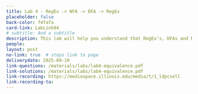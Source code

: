 ```yaml
---
title: Lab 4 - RegEx -> NFA -> DFA -> RegEx
placeholder: false
back-color: f4fafa
card-link: LabLink04
# subtitle: And a subtitle
description: This lab will help you understand that RegEx's, DFAs and NFAs all represent the same languages.
people:
layout: post
no-link: true  # stops link to page 
deliverydate: 2025-09-10
link-questions: /materials/labs/lab4-equivalence.pdf
link-solutions: /materials/labs/lab4-equivalence.pdf
link-recording: https://mediaspace.illinois.edu/media/t/1_ldpcsell
link-recording-ta:
---
```










